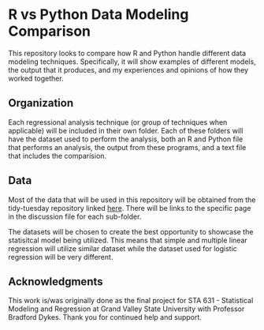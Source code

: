 # R vs Python Data Modeling Comparison

This repository looks to compare how R and Python handle different data modeling techniques. Specifically, it will show examples of different models, the output that it produces, and my experiences and opinions of how they worked together.

## Organization

Each regressional analysis technique (or group of techniques when applicable) will be included in their own folder. Each of these folders will have the dataset used to perform the analysis, both an R and Python file that performs an analysis, the output from these programs, and a text file that includes the comparision.

## Data

Most of the data that will be used in this repository will be obtained from the tidy-tuesday repository linked [here](https://github.com/rfordatascience/tidytuesday). There will be links to the specific page in the discussion file for each sub-folder.


The datasets will be chosen to create the best opportunity to showcase the statisitcal model being utilized. This means that simple and multiple linear regression will utilize similar dataset while the dataset used for logistic regression will be very different.

## Acknowledgments

This work is/was originally done as the final project for STA 631 - Statistical Modeling and Regression at Grand Valley State University with Professor Bradford Dykes. Thank you for continued help and support.

